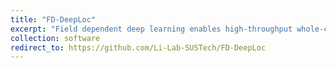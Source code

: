 ```yaml
---
title: "FD-DeepLoc"
excerpt: "Field dependent deep learning enables high-throughput whole-cell 3D super-resolution imaging.Single-molecule localization microscopy (SMLM) in a typical wide-field setup has been widely used for investigating sub-cellular structures with super resolution. However, field-dependent aberrations restrict the field of view (FOV) to only few tens of micrometers. Here, we present a deep learning method for precise localization of spatially variant point emitters (FD-DeepLoc) over a large FOV covering the full chip of a modern sCMOS camera. Using a graphic processing unit (GPU) based vectorial PSF fitter, we can fast and accurately fit the spatially variant point spread function (PSF) of a high numerical aperture (NA) objective in the entire FOV. Combined with deformable mirror based optimal PSF engineering, we demonstrate high-accuracy 3D SMLM over a volume of ~180 × 180 × 5 μm3, allowing us to image mitochondria and nuclear pore complex in the entire cells in a single imaging cycle without hardware scanning - a 100-fold increase in throughput compared to the state-of-the-art.<br/><img src='/images/media1.gif'>"
collection: software
redirect_to: https://github.com/Li-Lab-SUSTech/FD-DeepLoc
---
```


